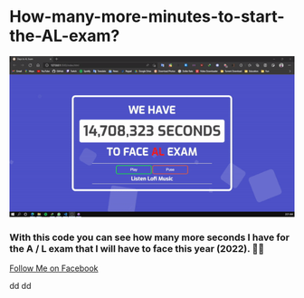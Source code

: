 # How-many-more-minutes-to-start-the-AL-exam?
 
![Screenshot](img/screenshot.gif)

### With this code you can see how many more seconds I have for the A / L exam that I will have to face this year (2022). 🙂🙂

[Follow Me on Facebook](https://www.facebook.com/dinujaya.sandaruwan)

dd
dd
